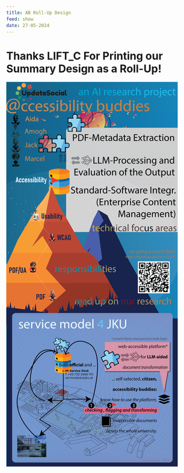 ```yaml
---
title: AB Roll-Up Design
feed: show
date: 27-05-2024
---
```

# Thanks LIFT_C For Printing our Summary Design as a Roll-Up!

![The Accessibility Buddies Roll Up Design](/assets/img/rollup.png)